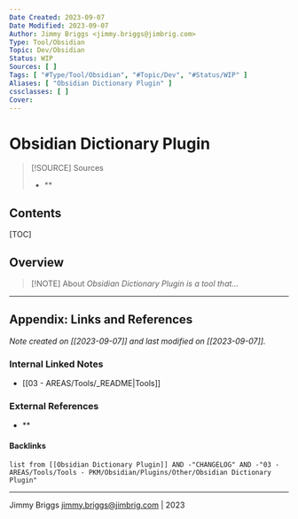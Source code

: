 ```yaml
---
Date Created: 2023-09-07
Date Modified: 2023-09-07
Author: Jimmy Briggs <jimmy.briggs@jimbrig.com>
Type: Tool/Obsidian
Topic: Dev/Obsidian
Status: WIP
Sources: [ ]
Tags: [ "#Type/Tool/Obsidian", "#Topic/Dev", "#Status/WIP" ]
Aliases: [ "Obsidian Dictionary Plugin" ]
cssclasses: [ ]
Cover:
---
```


# Obsidian Dictionary Plugin

> [!SOURCE] Sources
> - **

## Contents

[TOC]

## Overview

> [!NOTE] About
> *Obsidian Dictionary Plugin is a tool that...*

***

## Appendix: Links and References

*Note created on [[2023-09-07]] and last modified on [[2023-09-07]].*

### Internal Linked Notes

- [[03 - AREAS/Tools/_README|Tools]]

### External References

- **

#### Backlinks

```dataview
list from [[Obsidian Dictionary Plugin]] AND -"CHANGELOG" AND -"03 - AREAS/Tools/Tools - PKM/Obsidian/Plugins/Other/Obsidian Dictionary Plugin"
```


***

Jimmy Briggs <jimmy.briggs@jimbrig.com> | 2023

